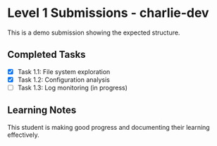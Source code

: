 # Level 1 Submissions - charlie-dev

This is a demo submission showing the expected structure.

## Completed Tasks
- [x] Task 1.1: File system exploration
- [x] Task 1.2: Configuration analysis
- [ ] Task 1.3: Log monitoring (in progress)

## Learning Notes
This student is making good progress and documenting their learning effectively.

